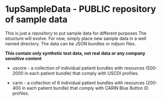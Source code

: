 # 1upSampleData - PUBLIC repository of sample data

This is just a repository to put sample data for different purposes
The structure will evolve.  For now, simply place new sample data in
a well named directory.  The data can be JSON bundles or ndjson files.

**This contain only synthetic test data, not real data or any company sensitive content**

* uscore - a collection of individual patient bundles with resources (500-2000
  in each patient bundle) that comply with USCDI profiles.

* carin - a collection of 6 individual patient bundles with resources (200-400
  in each patient bundle) that comply with CARIN Blue Button ID profiles.

